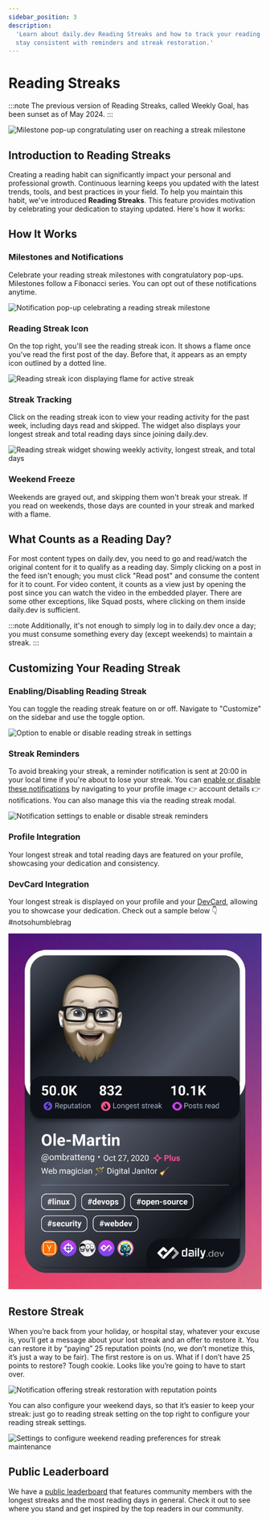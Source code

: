 ```yaml
---
sidebar_position: 3
description:
  'Learn about daily.dev Reading Streaks and how to track your reading habits, view milestones, and
  stay consistent with reminders and streak restoration.'
---
```


# Reading Streaks

:::note The previous version of Reading Streaks, called Weekly Goal, has been sunset as of May 2024.
:::

![Milestone pop-up congratulating user on reaching a streak milestone](https://daily-now-res.cloudinary.com/image/upload/v1719905254/docs/mTR8YyOxU_1.webp)

## Introduction to Reading Streaks

Creating a reading habit can significantly impact your personal and professional growth. Continuous
learning keeps you updated with the latest trends, tools, and best practices in your field. To help
you maintain this habit, we've introduced **Reading Streaks**. This feature provides motivation by
celebrating your dedication to staying updated. Here's how it works:

## How It Works

### Milestones and Notifications

Celebrate your reading streak milestones with congratulatory pop-ups. Milestones follow a Fibonacci
series. You can opt out of these notifications anytime.

![Notification pop-up celebrating a reading streak milestone](https://daily-now-res.cloudinary.com/image/upload/v1719905253/docs/content_376c6ea1-ab0b-4402-bddb-d4ac5c28d237.webp)

### Reading Streak Icon

On the top right, you'll see the reading streak icon. It shows a flame once you've read the first
post of the day. Before that, it appears as an empty icon outlined by a dotted line.

![Reading streak icon displaying flame for active streak](https://daily-now-res.cloudinary.com/image/upload/v1719905253/docs/content_7bdd0401-c9cd-45ab-88e0-45b49197e34f.webp)

### Streak Tracking

Click on the reading streak icon to view your reading activity for the past week, including days
read and skipped. The widget also displays your longest streak and total reading days since joining
daily.dev.

![Reading streak widget showing weekly activity, longest streak, and total days](https://daily-now-res.cloudinary.com/image/upload/v1719905253/docs/content_ab5fd98a-3e8a-4c64-b4fe-c103ee92fdf7.webp)

### Weekend Freeze

Weekends are grayed out, and skipping them won't break your streak. If you read on weekends, those
days are counted in your streak and marked with a flame.

## What Counts as a Reading Day?

For most content types on daily.dev, you need to go and read/watch the original content for it to
qualify as a reading day. Simply clicking on a post in the feed isn't enough; you must click "Read
post" and consume the content for it to count. For video content, it counts as a view just by
opening the post since you can watch the video in the embedded player. There are some other
exceptions, like Squad posts, where clicking on them inside daily.dev is sufficient.

:::note Additionally, it's not enough to simply log in to daily.dev once a day; you must consume
something every day (except weekends) to maintain a streak. :::

## Customizing Your Reading Streak

### Enabling/Disabling Reading Streak

You can toggle the reading streak feature on or off. Navigate to "Customize" on the sidebar and use
the toggle option.

![Option to enable or disable reading streak in settings](https://daily-now-res.cloudinary.com/image/upload/v1719905253/docs/content_5508690a-ba29-4d47-94cb-4cb714ca948c.webp)

### Streak Reminders

To avoid breaking your streak, a reminder notification is sent at 20:00 in your local time if you're
about to lose your streak. You can
[enable or disable these notifications](https://app.daily.dev/account/notifications) by navigating
to your profile image 👉 account details 👉 notifications. You can also manage this via the reading
streak modal.

![Notification settings to enable or disable streak reminders](https://daily-now-res.cloudinary.com/image/upload/v1719905253/docs/content_27fd1816-4348-4624-a6f2-faceb2d68605.webp)

### Profile Integration

Your longest streak and total reading days are featured on your profile, showcasing your dedication
and consistency.

### DevCard Integration

Your longest streak is displayed on your profile and your [DevCard](https://app.daily.dev/devcard),
allowing you to showcase your dedication. Check out a sample below 👇#notsohumblebrag

![DevCard displaying user's longest streak and reading stats](https://raw.githubusercontent.com/omBratteng/omBratteng/devcard/devcard-background.webp)

## Restore Streak

When you’re back from your holiday, or hospital stay, whatever your excuse is, you’ll get a message
about your lost streak and an offer to restore it. You can restore it by “paying” 25 reputation
points (no, we don’t monetize this, it’s just a way to be fair). The first restore is on us. What if
I don’t have 25 points to restore? Tough cookie. Looks like you’re going to have to start over.

![Notification offering streak restoration with reputation points](https://github.com/user-attachments/assets/b9535d48-b778-4442-b51b-9ede3c81d0a6)

You can also configure your weekend days, so that it’s easier to keep your streak: just go to
reading streak setting on the top right to configure your reading streak settings.

![Settings to configure weekend reading preferences for streak maintenance](https://github.com/user-attachments/assets/21223960-bf13-47f0-81f9-3bd42baf6ffb)

## Public Leaderboard

We have a [public leaderboard](https://app.daily.dev/users) that features community members with the
longest streaks and the most reading days in general. Check it out to see where you stand and get
inspired by the top readers in our community.
